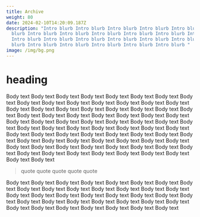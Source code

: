 ```yaml
---
title: Archive
weight: 80
date: 2024-02-10T14:20:09.187Z
description: "Intro blurb Intro blurb Intro blurb Intro blurb Intro blurb Intro
  blurb Intro blurb Intro blurb Intro blurb Intro blurb Intro blurb Intro blurb
  Intro blurb Intro blurb Intro blurb Intro blurb Intro blurb Intro blurb Intro
  blurb Intro blurb Intro blurb Intro blurb Intro blurb Intro blurb "
image: /img/bg.png
---
```

# heading 

Body text Body text Body text Body text Body text Body text Body text Body text Body text Body text Body text Body text Body text Body text Body text Body text Body text Body text Body text Body text Body text Body text Body text Body text Body text Body text Body text Body text Body text Body text Body text Body text Body text Body text Body text Body text Body text Body text Body text Body text Body text Body text Body text Body text Body text Body text Body text Body text Body text Body text Body text Body text Body text Body text Body text Body text Body text Body text Body text Body text Body text Body text Body text Body text Body text Body text Body text Body text Body text Body text Body text Body text Body text Body text Body text Body text Body text

> quote quote quote quote quote 

Body text Body text Body text Body text Body text Body text Body text Body text Body text Body text Body text Body text Body text Body text Body text Body text Body text Body text Body text Body text Body text Body text Body text Body text Body text Body text Body text Body text Body text Body text Body text Body text Body text Body text Body text Body text Body text 
